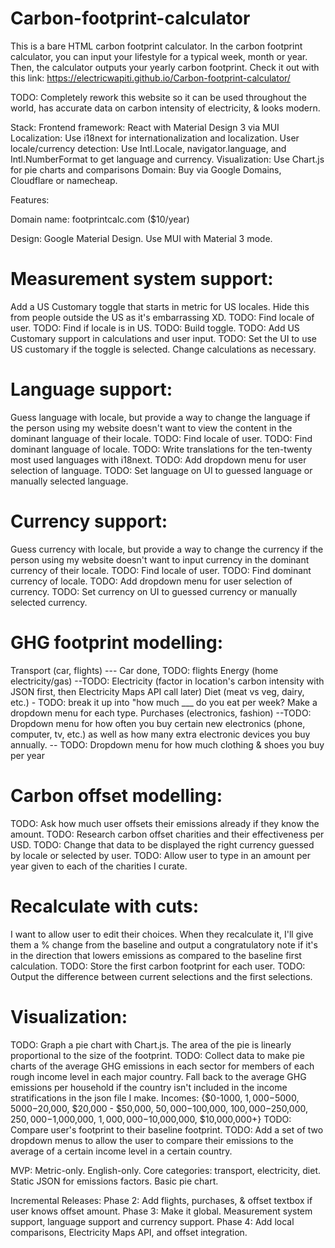 # Carbon-footprint-calculator
This is a bare HTML carbon footprint calculator.
In the carbon footprint calculator, you can input your lifestyle for a typical week, month or year. Then, the calculator outputs your yearly carbon footprint.
Check it out with this link: https://electricwapiti.github.io/Carbon-footprint-calculator/

TODO: Completely rework this website so it can be used throughout the world, has accurate data on carbon intensity of electricity, & looks modern.

Stack:
Frontend framework: React with Material Design 3 via MUI
Localization: Use i18next for internationalization and localization.
User locale/currency detection: Use Intl.Locale, navigator.language, and Intl.NumberFormat to get language and currency.
Visualization: Use Chart.js for pie charts and comparisons
Domain: Buy via Google Domains, Cloudflare or namecheap.

Features:

Domain name: footprintcalc.com ($10/year)

Design: Google Material Design. Use MUI with Material 3 mode.

# Measurement system support:
Add a US Customary toggle that starts in metric for US locales. Hide this from people outside the US as it's embarrassing XD.
TODO: Find locale of user.
TODO: Find if locale is in US.
TODO: Build toggle.
TODO: Add US Customary support in calculations and user input.
TODO: Set the UI to use US customary if the toggle is selected. Change calculations as necessary.


# Language support:
Guess language with locale, but provide a way to change the language if the person using my website doesn't want to view the content in the dominant language of their locale.
TODO: Find locale of user.
TODO: Find dominant language of locale.
TODO: Write translations for the ten-twenty most used languages with i18next.
TODO: Add dropdown menu for user selection of language.
TODO: Set language on UI to guessed language or manually selected language.


# Currency support:
Guess currency with locale, but provide a way to change the currency if the person using my website doesn't want to input currency in the dominant currency of their locale.
TODO: Find locale of user.
TODO: Find dominant currency of locale.
TODO: Add dropdown menu for user selection of currency.
TODO: Set currency on UI to guessed currency or manually selected currency.

# GHG footprint modelling:

Transport (car, flights)    --- Car done, TODO: flights
Energy (home electricity/gas) --TODO: Electricity (factor in location's carbon intensity with JSON first, then Electricity Maps API call later)
Diet (meat vs veg, dairy, etc.) - TODO: break it up into "how much ___ do you eat per week? Make a dropdown menu for each type.
Purchases (electronics, fashion) --TODO: Dropdown menu for how often you buy certain new electronics (phone, computer, tv, etc.) as well as how many extra electronic devices you buy annually.
                                -- TODO: Dropdown menu for how much clothing & shoes you buy per year


# Carbon offset modelling:
TODO: Ask how much user offsets their emissions already if they know the amount.
TODO: Research carbon offset charities and their effectiveness per USD.
TODO: Change that data to be displayed the right currency guessed by locale or selected by user.
TODO: Allow user to type in an amount per year given to each of the charities I curate.

# Recalculate with cuts: 
I want to allow user to edit their choices. When they recalculate it, I'll give them a % change from the baseline and output a congratulatory note if it's in the direction that lowers emissions as compared to the baseline first calculation.
TODO: Store the first carbon footprint for each user.
TODO: Output the difference between current selections and the first selections.

# Visualization:
TODO: Graph a pie chart with Chart.js. The area of the pie is linearly proportional to the size of the footprint.
TODO: Collect data to make pie charts of the average GHG emissions in each sector for members of each rough income level in each major country. Fall back to the average GHG emissions per household if the country isn't included in the income stratifications in the json file I make. Incomes: {$0-1000, $1,000-$5000, $5000-$20,000, $20,000 - $50,000, $50,000-$100,000, $100,000-$250,000, $250,000-$1,000,000, $1,000,000-$10,000,000, $10,000,000+}
TODO: Compare user's footprint to their baseline footprint.
TODO: Add a set of two dropdown menus to allow the user to compare their emissions to the average of a certain income level in a certain country.


MVP:
Metric-only.
English-only.
Core categories: transport, electricity, diet.
Static JSON for emissions factors.
Basic pie chart.

Incremental Releases:
Phase 2: Add flights, purchases, & offset textbox if user knows offset amount.
Phase 3: Make it global. Measurement system support, language support and currency support.
Phase 4: Add local comparisons, Electricity Maps API, and offset integration.
